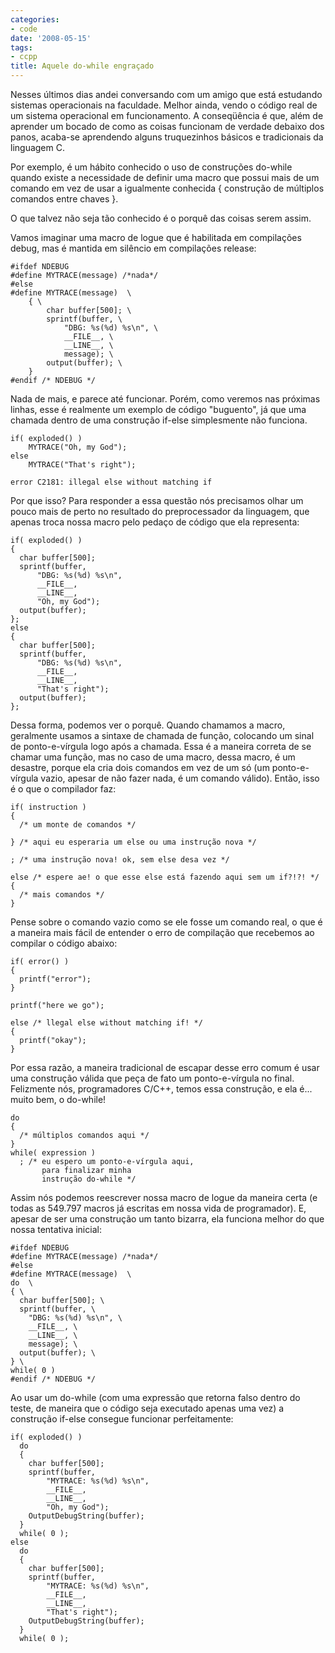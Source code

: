 ```yaml
---
categories:
- code
date: '2008-05-15'
tags:
- ccpp
title: Aquele do-while engraçado
---
```


Nesses últimos dias andei conversando com um amigo que está estudando sistemas operacionais na faculdade. Melhor ainda, vendo o código real de um sistema operacional em funcionamento. A conseqüência é que, além de aprender um bocado de como as coisas funcionam de verdade debaixo dos panos, acaba-se aprendendo alguns truquezinhos básicos e tradicionais da linguagem C.

Por exemplo, é um hábito conhecido o uso de construções do-while quando existe a necessidade de definir uma macro que possui mais de um comando em vez de usar a igualmente conhecida { construção de múltiplos comandos entre chaves }.

O que talvez não seja tão conhecido é o porquê das coisas serem assim.

Vamos imaginar uma macro de logue que é habilitada em compilações debug, mas é mantida em silêncio em compilações release:

    #ifdef NDEBUG
    #define MYTRACE(message) /*nada*/
    #else
    #define MYTRACE(message)  \
    	{ \
    		char buffer[500]; \
    		sprintf(buffer, \
    			"DBG: %s(%d) %s\n", \
    			__FILE__, \
    			__LINE__, \
    			message); \
    		output(buffer); \
    	}
    #endif /* NDEBUG */ 

Nada de mais, e parece até funcionar. Porém, como veremos nas próximas linhas, esse é realmente um exemplo de código "buguento", já que uma chamada dentro de uma construção if-else simplesmente não funciona.

    if( exploded() )
    	MYTRACE("Oh, my God");
    else
    	MYTRACE("That's right"); 
    
    error C2181: illegal else without matching if

Por que isso? Para responder a essa questão nós precisamos olhar um pouco mais de perto no resultado do preprocessador da linguagem, que apenas troca nossa macro pelo pedaço de código que ela representa:

    if( exploded() )
    {
      char buffer[500];
      sprintf(buffer,
          "DBG: %s(%d) %s\n",
          __FILE__,
          __LINE__,
          "Oh, my God");
      output(buffer);
    };
    else
    {
      char buffer[500];
      sprintf(buffer,
          "DBG: %s(%d) %s\n",
          __FILE__,
          __LINE__,
          "That's right");
      output(buffer);
    };

Dessa forma, podemos ver o porquê. Quando chamamos a macro, geralmente usamos a sintaxe de chamada de função, colocando um sinal de ponto-e-vírgula logo após a chamada. Essa é a maneira correta de se chamar uma função, mas no caso de uma macro, dessa macro, é um desastre, porque ela cria dois comandos em vez de um só (um ponto-e-vírgula vazio, apesar de não fazer nada, é um comando válido). Então, isso é o que o compilador faz:

    if( instruction )
    {
      /* um monte de comandos */
    
    } /* aqui eu esperaria um else ou uma instrução nova */
    
    ; /* uma instrução nova! ok, sem else desa vez */
    
    else /* espere ae! o que esse else está fazendo aqui sem um if?!?! */
    {
      /* mais comandos */
    }

Pense sobre o comando vazio como se ele fosse um comando real, o que é a maneira mais fácil de entender o erro de compilação que recebemos ao compilar o código abaixo:

    if( error() )
    {
      printf("error");
    }

    printf("here we go");

    else /* llegal else without matching if! */
    {
      printf("okay");
    }

Por essa razão, a maneira tradicional de escapar desse erro comum é usar uma construção válida que peça de fato um ponto-e-vírgula no final. Felizmente nós, programadores C/C++, temos essa construção, e ela é... muito bem, o do-while!

    do
    {
      /* múltiplos comandos aqui */
    }
    while( expression )
      ; /* eu espero um ponto-e-vírgula aqui,
           para finalizar minha 
           instrução do-while */

Assim nós podemos reescrever nossa macro de logue da maneira certa (e todas as 549.797 macros já escritas em nossa vida de programador). E, apesar de ser uma construção um tanto bizarra, ela funciona melhor do que nossa tentativa inicial:

    #ifdef NDEBUG
    #define MYTRACE(message) /*nada*/
    #else
    #define MYTRACE(message)  \
    do  \
    { \
      char buffer[500]; \
      sprintf(buffer, \
        "DBG: %s(%d) %s\n", \
        __FILE__, \
        __LINE__, \
        message); \
      output(buffer); \
    } \
    while( 0 )
    #endif /* NDEBUG */ 

Ao usar um do-while (com uma expressão que retorna falso dentro do teste, de maneira que o código seja executado apenas uma vez) a construção if-else consegue funcionar perfeitamente:

    if( exploded() )
      do
      {
        char buffer[500];
        sprintf(buffer,
            "MYTRACE: %s(%d) %s\n",
            __FILE__,
            __LINE__,
            "Oh, my God");
        OutputDebugString(buffer);
      }
      while( 0 );
    else
      do
      {
        char buffer[500];
        sprintf(buffer,
            "MYTRACE: %s(%d) %s\n",
            __FILE__,
            __LINE__,
            "That's right");
        OutputDebugString(buffer);
      }
      while( 0 );